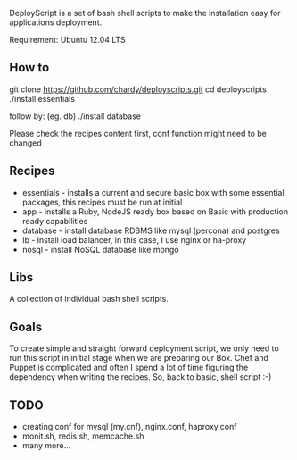 DeployScript is a set of bash shell scripts to make the installation easy for applications deployment.

Requirement: Ubuntu 12.04 LTS

How to
------
git clone https://github.com/chardy/deployscripts.git
cd deployscripts
./install essentials

follow by: (eg. db)
./install database

Please check the recipes content first, conf function might need to be changed

Recipes
-------
* essentials - installs a current and secure basic box with some essential packages, this recipes must be run at initial
* app - installs a Ruby, NodeJS ready box based on Basic with production ready capabilities
* database - install database RDBMS like mysql (percona) and postgres
* lb - install load balancer, in this case, I use nginx or ha-proxy
* nosql - install NoSQL database like mongo

Libs
----
A collection of individual bash shell scripts.

Goals
-----
To create simple and straight forward deployment script, we only need to run this script in initial stage when we are preparing our Box. Chef and Puppet is complicated and often I spend a lot of time figuring the dependency when writing the recipes. So, back to basic, shell script :-)

TODO
----
* creating conf for mysql (my.cnf), nginx.conf, haproxy.conf
* monit.sh, redis.sh, memcache.sh
* many more...
